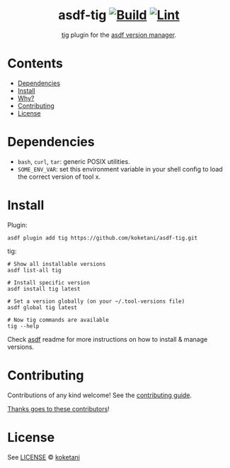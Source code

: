 <div align="center">

# asdf-tig [![Build](https://github.com/koketani/asdf-tig/actions/workflows/build.yml/badge.svg)](https://github.com/koketani/asdf-tig/actions/workflows/build.yml) [![Lint](https://github.com/koketani/asdf-tig/actions/workflows/lint.yml/badge.svg)](https://github.com/koketani/asdf-tig/actions/workflows/lint.yml)


[tig](https://jonas.github.io/tig/) plugin for the [asdf version manager](https://asdf-vm.com).

</div>

# Contents

- [Dependencies](#dependencies)
- [Install](#install)
- [Why?](#why)
- [Contributing](#contributing)
- [License](#license)

# Dependencies

- `bash`, `curl`, `tar`: generic POSIX utilities.
- `SOME_ENV_VAR`: set this environment variable in your shell config to load the correct version of tool x.

# Install

Plugin:

```shell
asdf plugin add tig https://github.com/koketani/asdf-tig.git
```

tig:

```shell
# Show all installable versions
asdf list-all tig

# Install specific version
asdf install tig latest

# Set a version globally (on your ~/.tool-versions file)
asdf global tig latest

# Now tig commands are available
tig --help
```

Check [asdf](https://github.com/asdf-vm/asdf) readme for more instructions on how to
install & manage versions.

# Contributing

Contributions of any kind welcome! See the [contributing guide](contributing.md).

[Thanks goes to these contributors](https://github.com/koketani/asdf-tig/graphs/contributors)!

# License

See [LICENSE](LICENSE) © [koketani](https://github.com/koketani/)
